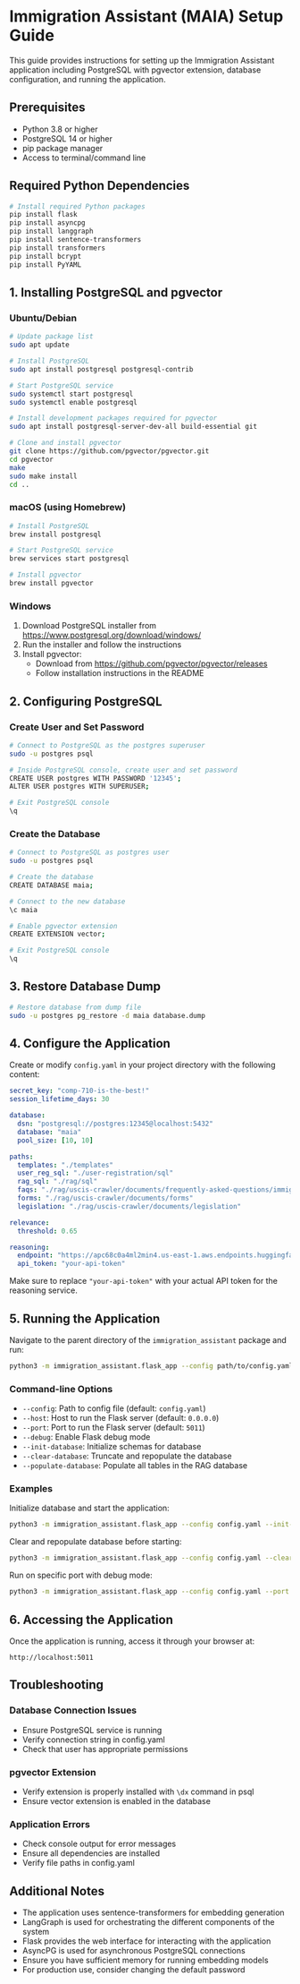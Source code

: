 # Immigration Assistant (MAIA) Setup Guide

This guide provides instructions for setting up the Immigration Assistant application including PostgreSQL with pgvector extension, database configuration, and running the application.

## Prerequisites

- Python 3.8 or higher
- PostgreSQL 14 or higher
- pip package manager
- Access to terminal/command line

## Required Python Dependencies

```bash
# Install required Python packages
pip install flask
pip install asyncpg
pip install langgraph
pip install sentence-transformers
pip install transformers
pip install bcrypt
pip install PyYAML
```

## 1. Installing PostgreSQL and pgvector

### Ubuntu/Debian

```bash
# Update package list
sudo apt update

# Install PostgreSQL
sudo apt install postgresql postgresql-contrib

# Start PostgreSQL service
sudo systemctl start postgresql
sudo systemctl enable postgresql

# Install development packages required for pgvector
sudo apt install postgresql-server-dev-all build-essential git

# Clone and install pgvector
git clone https://github.com/pgvector/pgvector.git
cd pgvector
make
sudo make install
cd ..
```

### macOS (using Homebrew)

```bash
# Install PostgreSQL
brew install postgresql

# Start PostgreSQL service
brew services start postgresql

# Install pgvector
brew install pgvector
```

### Windows

1. Download PostgreSQL installer from https://www.postgresql.org/download/windows/
2. Run the installer and follow the instructions
3. Install pgvector:
    - Download from https://github.com/pgvector/pgvector/releases
    - Follow installation instructions in the README

## 2. Configuring PostgreSQL

### Create User and Set Password

```bash
# Connect to PostgreSQL as the postgres superuser
sudo -u postgres psql

# Inside PostgreSQL console, create user and set password
CREATE USER postgres WITH PASSWORD '12345';
ALTER USER postgres WITH SUPERUSER;

# Exit PostgreSQL console
\q
```

### Create the Database

```bash
# Connect to PostgreSQL as postgres user
sudo -u postgres psql

# Create the database
CREATE DATABASE maia;

# Connect to the new database
\c maia

# Enable pgvector extension
CREATE EXTENSION vector;

# Exit PostgreSQL console
\q
```

## 3. Restore Database Dump

```bash
# Restore database from dump file
sudo -u postgres pg_restore -d maia database.dump
```

## 4. Configure the Application

Create or modify `config.yaml` in your project directory with the following content:

```yaml
secret_key: "comp-710-is-the-best!"
session_lifetime_days: 30

database:
  dsn: "postgresql://postgres:12345@localhost:5432"
  database: "maia"
  pool_size: [10, 10]

paths:
  templates: "./templates"
  user_reg_sql: "./user-registration/sql"
  rag_sql: "./rag/sql"
  faqs: "./rag/uscis-crawler/documents/frequently-asked-questions/immigration_faqs.json"
  forms: "./rag/uscis-crawler/documents/forms"
  legislation: "./rag/uscis-crawler/documents/legislation"

relevance:
  threshold: 0.65

reasoning:
  endpoint: "https://apc68c0a4ml2min4.us-east-1.aws.endpoints.huggingface.cloud"
  api_token: "your-api-token"
```

Make sure to replace `"your-api-token"` with your actual API token for the reasoning service.

## 5. Running the Application

Navigate to the parent directory of the `immigration_assistant` package and run:

```bash
python3 -m immigration_assistant.flask_app --config path/to/config.yaml
```

### Command-line Options

- `--config`: Path to config file (default: `config.yaml`)
- `--host`: Host to run the Flask server (default: `0.0.0.0`)
- `--port`: Port to run the Flask server (default: `5011`)
- `--debug`: Enable Flask debug mode
- `--init-database`: Initialize schemas for database
- `--clear-database`: Truncate and repopulate the database
- `--populate-database`: Populate all tables in the RAG database

### Examples

Initialize database and start the application:
```bash
python3 -m immigration_assistant.flask_app --config config.yaml --init-database
```

Clear and repopulate database before starting:
```bash
python3 -m immigration_assistant.flask_app --config config.yaml --clear-database --populate-database
```

Run on specific port with debug mode:
```bash
python3 -m immigration_assistant.flask_app --config config.yaml --port 8080 --debug
```

## 6. Accessing the Application

Once the application is running, access it through your browser at:
```
http://localhost:5011
```

## Troubleshooting

### Database Connection Issues
- Ensure PostgreSQL service is running
- Verify connection string in config.yaml
- Check that user has appropriate permissions

### pgvector Extension
- Verify extension is properly installed with `\dx` command in psql
- Ensure vector extension is enabled in the database

### Application Errors
- Check console output for error messages
- Ensure all dependencies are installed
- Verify file paths in config.yaml

## Additional Notes

- The application uses sentence-transformers for embedding generation
- LangGraph is used for orchestrating the different components of the system
- Flask provides the web interface for interacting with the application
- AsyncPG is used for asynchronous PostgreSQL connections
- Ensure you have sufficient memory for running embedding models
- For production use, consider changing the default password